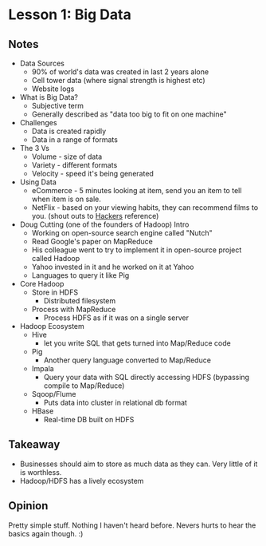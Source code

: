 # Lesson 1: Big Data

## Notes

* Data Sources
	* 90% of world's data was created in last 2 years alone
	* Cell tower data (where signal strength is highest etc)
	* Website logs
* What is Big Data?
	* Subjective term
	* Generally described as "data too big to fit on one machine"
* Challenges
	* Data is created rapidly
	* Data in a range of formats	 	
* The 3 Vs
	* Volume - size of data
	* Variety - different formats
	* Velocity - speed it's being generated
* Using Data
	*  eCommerce - 5 minutes looking at item, send you an item to tell when item is on sale.
	*  NetFlix - based on your viewing habits, they can recommend films to you. (shout outs to [Hackers](http://www.imdb.com/title/tt0113243/) reference)
* Doug Cutting (one of the founders of Hadoop) Intro
	* Working on open-source search engine called "Nutch"
	* Read Google's paper on MapReduce
	* His colleague went to try to implement it in open-source project called Hadoop
	* Yahoo invested in it and he worked on it at Yahoo
	* Languages to query it like Pig
* Core Hadoop
	* Store in HDFS
		* Distributed filesystem 
	* Process with MapReduce  
		* Process HDFS as if it was on a single server
* Hadoop Ecosystem
	* Hive
		* let you write SQL that gets turned into Map/Reduce code
	* Pig
		* Another query language converted to Map/Reduce
	* Impala
		* Query your data with SQL directly accessing HDFS (bypassing compile to Map/Reduce)
	* Sqoop/Flume
		* Puts data into cluster in relational db format
	* HBase
		* Real-time DB built on HDFS 

## Takeaway

* Businesses should aim to store as much data as they can. Very little of it is worthless.
* Hadoop/HDFS has a lively ecosystem

## Opinion

Pretty simple stuff. Nothing I haven't heard before. Nevers hurts to hear the basics again though. :)